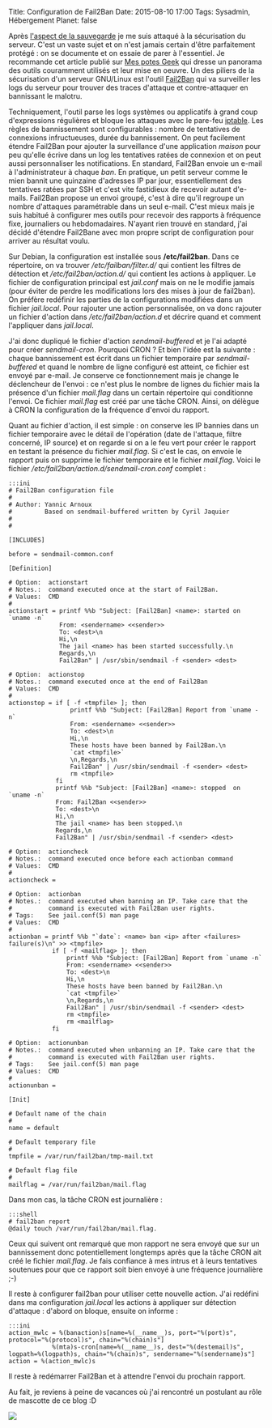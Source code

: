 Title: Configuration de Fail2Ban
Date: 2015-08-10 17:00
Tags: Sysadmin, Hébergement
Planet: false

Après [l'aspect de la
sauvegarde](http://blogduyax.madyanne.fr/deploiement-et-sauvegarde.html) je me
suis attaqué à la sécurisation du serveur. C'est un vaste sujet et on n'est
jamais certain d'être parfaitement protégé : on se documente et on essaie de
parer à l'essentiel. Je recommande cet article publié sur [Mes potes
Geek](https://mespotesgeek.fr/debian-8-jessie-securisation/) qui dresse un
panorama des outils couramment utilisés et leur mise en oeuvre. Un des piliers
de la sécurisation d'un serveur GNU/Linux est l'outil
[Fail2Ban](http://www.fail2ban.org) qui va surveiller les logs du serveur pour
trouver des traces d'attaque et contre-attaquer en bannissant le malotru.

Techniquement, l'outil parse les logs systèmes ou applicatifs à grand coup
d'expressions régulières et bloque les attaques avec le pare-feu
[iptable](https://fr.wikipedia.org/wiki/Iptables). Les règles de bannissement
sont configurables : nombre de tentatives de connexions infructueuses, durée du
bannissement. On peut facilement étendre Fail2Ban pour ajouter la  surveillance
d'une application *maison* pour peu qu'elle écrive dans un log les tentatives
ratées de connexion et on peut aussi personnaliser les notifications. En
standard, Fail2Ban envoie un e-mail à l'administrateur à chaque *ban*. En
pratique, un petit serveur comme le mien bannit une quinzaine d'adresses IP par
jour, essentiellement des tentatives ratées par SSH et c'est vite fastidieux de
recevoir autant d'e-mails. Fail2Ban propose un envoi groupé, c'est à dire qu'il
regroupe un nombre d'attaques paramétrable dans un seul e-mail. C'est mieux
mais je suis habitué à configurer mes outils pour recevoir des rapports à
fréquence fixe, journaliers ou hebdomadaires. N'ayant rien trouvé en standard,
j'ai décidé d'étendre Fail2Bane avec mon propre script de configuration pour
arriver au résultat voulu.

Sur Debian, la configuration est installée sous **/etc/fail2ban**. Dans ce
répertoire, on va trouver */etc/failban/filter.d/* qui contient les filtres de
détection et */etc/fail2ban/action.d/* qui contient les actions à appliquer.
Le fichier de configuration principal est *jail.conf* mais on ne le modifie
jamais (pour éviter de perdre les modifications lors des mises à jour de
fail2ban). On préfère redéfinir les parties de la configurations modifiées dans
un fichier *jail.local*. Pour rajouter une action personnalisée, on va donc
rajouter un fichier d'action dans */etc/fail2ban/action.d* et décrire quand et
comment l'appliquer dans *jail.local*. 

J'ai donc dupliqué le fichier d'action *sendmail-buffered* et je l'ai adapté
pour créer *sendmail-cron*. Pourquoi CRON ? Et bien l'idée est la suivante :
chaque bannissement est écrit dans un fichier temporaire par
*sendmail-buffered* et quand le nombre de ligne configuré est atteint, ce
fichier est envoyé par e-mail. Je conserve ce fonctionnement mais je change le
déclencheur de l'envoi : ce n'est plus le nombre de lignes du fichier mais la
présence d'un fichier *mail.flag* dans un certain répertoire qui conditionne
l'envoi. Ce fichier *mail.flag* est créé par une tâche CRON. Ainsi, on délègue
à CRON la configuration de la fréquence d'envoi du rapport.

Quant au fichier d'action, il est simple : on conserve les IP bannies dans un
fichier temporaire avec le détail de l'opération (date de l'attaque, filtre
concerné, IP source) et on regarde si on a le feu vert pour créer le rapport en
testant la présence du fichier *mail.flag*. Si c'est le cas, on envoie le
rapport puis on supprime le fichier temporaire et le fichier *mail.flag*. Voici
le fichier */etc/fail2ban/action.d/sendmail-cron.conf* complet :

    :::ini
    # Fail2Ban configuration file
    #
    # Author: Yannic Arnoux
    #         Based on sendmail-buffered written by Cyril Jaquier
    #
    #

    [INCLUDES]

    before = sendmail-common.conf

    [Definition]

    # Option:  actionstart
    # Notes.:  command executed once at the start of Fail2Ban.
    # Values:  CMD
    #
    actionstart = printf %%b "Subject: [Fail2Ban] <name>: started on `uname -n`
                  From: <sendername> <<sender>>
                  To: <dest>\n
                  Hi,\n
                  The jail <name> has been started successfully.\n
                  Regards,\n
                  Fail2Ban" | /usr/sbin/sendmail -f <sender> <dest>

    # Option:  actionstop
    # Notes.:  command executed once at the end of Fail2Ban
    # Values:  CMD
    #
    actionstop = if [ -f <tmpfile> ]; then
                     printf %%b "Subject: [Fail2Ban] Report from `uname -n`
                     From: <sendername> <<sender>>
                     To: <dest>\n
                     Hi,\n
                     These hosts have been banned by Fail2Ban.\n
                     `cat <tmpfile>`
                     \n,Regards,\n
                     Fail2Ban" | /usr/sbin/sendmail -f <sender> <dest>
                     rm <tmpfile>
                 fi
                 printf %%b "Subject: [Fail2Ban] <name>: stopped  on `uname -n`
                 From: Fail2Ban <<sender>>
                 To: <dest>\n
                 Hi,\n
                 The jail <name> has been stopped.\n
                 Regards,\n
                 Fail2Ban" | /usr/sbin/sendmail -f <sender> <dest>

    # Option:  actioncheck
    # Notes.:  command executed once before each actionban command
    # Values:  CMD
    #
    actioncheck = 

    # Option:  actionban
    # Notes.:  command executed when banning an IP. Take care that the
    #          command is executed with Fail2Ban user rights.
    # Tags:    See jail.conf(5) man page
    # Values:  CMD
    #
    actionban = printf %%b "`date`: <name> ban <ip> after <failures> failure(s)\n" >> <tmpfile>
                if [ -f <mailflag> ]; then
                    printf %%b "Subject: [Fail2Ban] Report from `uname -n`
                    From: <sendername> <<sender>>
                    To: <dest>\n
                    Hi,\n
                    These hosts have been banned by Fail2Ban.\n
                    `cat <tmpfile>`
                    \n,Regards,\n
                    Fail2Ban" | /usr/sbin/sendmail -f <sender> <dest>
                    rm <tmpfile>
                    rm <mailflag>
                fi

    # Option:  actionunban
    # Notes.:  command executed when unbanning an IP. Take care that the
    #          command is executed with Fail2Ban user rights.
    # Tags:    See jail.conf(5) man page
    # Values:  CMD
    #
    actionunban = 

    [Init]

    # Default name of the chain
    #
    name = default

    # Default temporary file
    #
    tmpfile = /var/run/fail2ban/tmp-mail.txt

    # Default flag file
    #
    mailflag = /var/run/fail2ban/mail.flag


Dans mon cas, la tâche CRON est journalière :

    :::shell
    # fail2ban report
    @daily touch /var/run/fail2ban/mail.flag.

Ceux qui suivent ont remarqué que mon rapport ne sera envoyé que sur un
bannissement donc potentiellement longtemps après que la tâche CRON ait créé le
fichier *mail.flag*. Je fais confiance à mes intrus et à leurs tentatives
soutenues pour que ce rapport soit bien envoyé à une fréquence journalière ;-)

Il reste à configurer fail2ban pour utiliser cette nouvelle action. J'ai
redéfini dans ma configuration *jail.local* les actions à appliquer sur
détection d'attaque : d'abord on bloque, ensuite on informe : 

    :::ini
    action_mwlc = %(banaction)s[name=%(__name__)s, port="%(port)s", protocol="%(protocol)s", chain="%(chain)s"]
                %(mta)s-cron[name=%(__name__)s, dest="%(destemail)s", logpath=%(logpath)s, chain="%(chain)s", sendername="%(sendername)s"]
    action = %(action_mwlc)s

Il reste à redémarrer Fail2Ban et à attendre l'envoi du prochain rapport.

Au fait, je reviens à peine de vacances où j'ai rencontré un postulant au rôle de mascotte de ce blog :D

<img src="images/2015/poulet.jpg"/>
